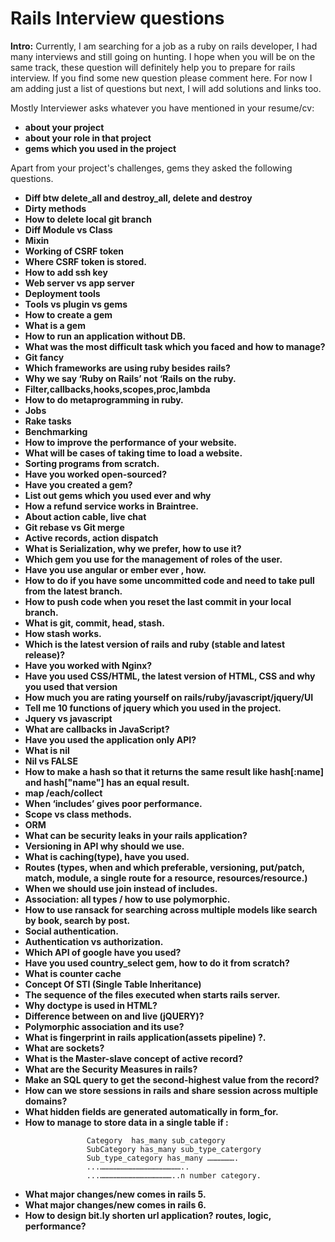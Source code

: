 
# Rails Interview questions

**lntro:** 
Currently, I am searching for a job as a ruby on rails developer, I had many interviews and still going on hunting. I hope when you will be on the same track, these question will definitely help you to prepare for rails interview.  If you find some new question please comment here. For now I am adding just a list of questions but next, I will add solutions and links too.

Mostly Interviewer asks whatever you have mentioned in your resume/cv:
- **about your project**
- **about your role in that project**
- **gems which you used in the project**

Apart from your project's challenges, gems they asked the following questions.
- **Diff btw delete_all and destroy_all, delete and destroy**
- **Dirty methods**
- **How to delete local git branch**
- **Diff Module vs Class**
- **Mixin**
- **Working of CSRF token**
- **Where CSRF token is stored.**
- **How to add ssh key**
- **Web server vs app server**
- **Deployment tools**
- **Tools vs plugin vs gems**
- **How to create a gem**
- **What is a gem**
- **How to run an application without DB.**
- **What was the most difficult task which you faced and how to manage?**
- **Git fancy**
- **Which frameworks are using ruby besides rails?**
- **Why we say ‘Ruby on Rails’ not ‘Rails on the ruby.**
- **Filter,callbacks,hooks,scopes,proc,lambda**
- **How to do metaprogramming in ruby.**
- **Jobs**
- **Rake tasks**
- **Benchmarking**
- **How to improve the performance of your website.**
- **What will be cases of taking time to load a website.**
- **Sorting programs from scratch.**
- **Have you worked open-sourced?**
- **Have you created a gem?**
- **List out gems which you used ever and why**
- **How a refund service works in Braintree.**
- **About action cable, live chat**
- **Git rebase vs Git merge**
- **Active records, action dispatch**
- **What is Serialization, why we prefer, how to use it?**
- **Which gem you use for the management  of roles of the user.**
- **Have you use angular or ember ever , how.**
- **How to do if you have some uncommitted code and need to take pull from the latest branch.**
- **How to push code when you reset the last commit in your local branch.**
- **What is git, commit, head, stash.**
- **How stash works.**
- **Which is the latest version of rails and ruby (stable and latest release)?**
- **Have you worked with Nginx?**
- **Have you used CSS/HTML, the latest version of HTML, CSS and why you used that version**
- **How much you are rating yourself on rails/ruby/javascript/jquery/UI**
- **Tell me 10 functions of jquery which you used in the project.**
- **Jquery vs javascript**
- **What are callbacks in JavaScript?**
- **Have you used the application only API?**
- **What is nil**
- **Nil vs FALSE**
- **How to make a hash so that it returns the same result like hash[:name] and hash["name"] has an equal result.**
- **map /each/collect**
- **When ‘includes’ gives poor performance.**
- **Scope vs class methods.**
- **ORM**
- **What can be security leaks in your rails application?**
- **Versioning in API why should we use.**
- **What is caching(type), have you used.**
- **Routes (types, when and which preferable, versioning, put/patch, match, module, a single route for a resource, resources/resource.)**
- **When we should use join instead of includes.**
- **Association: all types / how to use polymorphic.**
- **How to use ransack for searching across multiple models like search by book, search by post.**
- **Social authentication.**
- **Authentication vs authorization.**
- **Which API of google have you used?**
- **Have you used country_select gem, how to do it from scratch?**
- **What is counter cache**
- **Concept Of STI (Single Table Inheritance)**
- **The sequence of the files executed when starts rails server.**
- **Why doctype is used in HTML?**
- **Difference between on and live (jQUERY)?**
- **Polymorphic association and its use?**
- **What is fingerprint in rails application(assets pipeline) ?.**
- **What are sockets?**
- **What is the Master-slave concept of active record?**
- **What are the Security Measures in rails?**
- **Make an SQL query to get the second-highest value from the record?**
- **How can we store sessions in rails and share session across multiple domains?**
- **What hidden fields are generated automatically in form_for.**
- **How to manage to store data in a single table if :**
 ```
                  Category  has_many sub_category
                  SubCategory has_many sub_type_catergory
                  Sub_type_category has_many ……………….
                  ...………………………………………………..
                  ...…………………………………………..n number category.
 ```
- **What major changes/new comes in rails 5.**
- **What major changes/new comes in rails 6.**
- **How to design bit.ly shorten url application? routes, logic, performance?**
